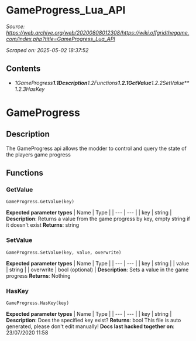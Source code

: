 # GameProgress_Lua_API

*Source: https://web.archive.org/web/20200808012308/https://wiki.offgridthegame.com/index.php?title=GameProgress_Lua_API*

*Scraped on: 2025-05-02 18:37:52*

## Contents
* *1GameProgress**1.1Description**1.2Functions**1.2.1GetValue**1.2.2SetValue**1.2.3HasKey*
# GameProgress
## Description
The GameProgress api allows the modder to control and query the state of the players game progress
## Functions
### GetValue
```
GameProgress.GetValue(key)
```
**Expected parameter types**
| Name | Type |
| --- | --- |
| key | string |
**Description**: Returns a value from the game progress by key, empty string if it doesn't exist
**Returns**: string
### SetValue
```
GameProgress.SetValue(key, value, overwrite)
```
**Expected parameter types**
| Name | Type |
| --- | --- |
| key | string |
| value | string |
| overwrite | bool (optional) |
**Description**: Sets a value in the game progress
**Returns**: Nothing
### HasKey
```
GameProgress.HasKey(key)
```
**Expected parameter types**
| Name | Type |
| --- | --- |
| key | string |
**Description**: Does the specified key exist?
**Returns**: bool
This file is auto generated, please don't edit manually!
**Docs last hacked together on**: 23/07/2020 11:58